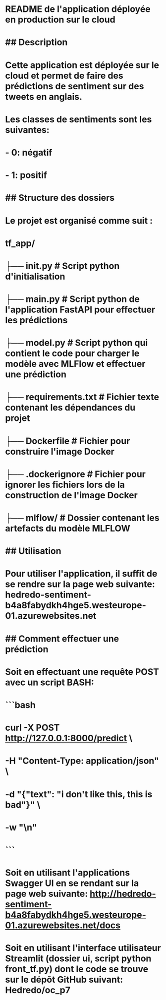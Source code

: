 # README de l'application déployée en production sur le cloud
#
# ## Description
#
# Cette application est déployée sur le cloud et permet de faire des prédictions de sentiment sur des tweets en anglais.
# Les classes de sentiments sont les suivantes:
# - 0: négatif
# - 1: positif
#
#
# ## Structure des dossiers
# Le projet est organisé comme suit :
#
# tf_app/
# ├── __init__.py # Script python d'initialisation
# ├── main.py # Script python de l'application FastAPI pour effectuer les prédictions
# ├── model.py # Script python qui contient le code pour charger le modèle avec MLFlow et effectuer une prédiction
# ├── requirements.txt # Fichier texte contenant les dépendances du projet
# ├── Dockerfile # Fichier pour construire l'image Docker
# ├── .dockerignore # Fichier pour ignorer les fichiers lors de la construction de l'image Docker
# ├── mlflow/ # Dossier contenant les artefacts du modèle MLFLOW
#
# ## Utilisation
#
# Pour utiliser l'application, il suffit de se rendre sur la page web suivante: hedredo-sentiment-b4a8fabydkh4hge5.westeurope-01.azurewebsites.net
#
# ## Comment effectuer une prédiction
#
# Soit en effectuant une requête POST avec un script BASH:
# ```bash
# curl -X POST http://127.0.0.1:8000/predict \
#     -H "Content-Type: application/json" \
#     -d "{\"text\": \"i don't like this, this is bad\"}" \
#     -w "\n"
# ```
#
# Soit en utilisant l'applications Swagger UI en se rendant sur la page web suivante: http://hedredo-sentiment-b4a8fabydkh4hge5.westeurope-01.azurewebsites.net/docs
#
# Soit en utilisant l'interface utilisateur Streamlit (dossier ui, script python front_tf.py) dont le code se trouve sur le dépôt GitHub suivant: Hedredo/oc_p7
